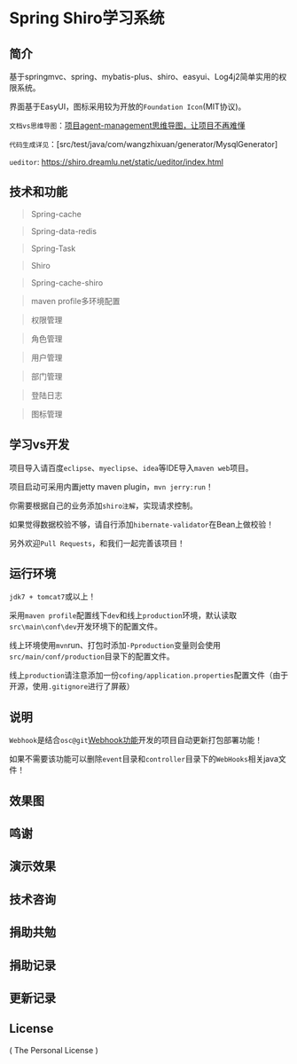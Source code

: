 # Spring Shiro学习系统

## 简介
基于springmvc、spring、mybatis-plus、shiro、easyui、Log4j2简单实用的权限系统。

界面基于EasyUI，图标采用较为开放的`Foundation Icon`(MIT协议)。

`文档vs思维导图`：[项目agent-management思维导图，让项目不再难懂]()

`代码生成详见`：[src/test/java/com/wangzhixuan/generator/MysqlGenerator]

`ueditor`: https://shiro.dreamlu.net/static/ueditor/index.html

## 技术和功能
> Spring-cache

> Spring-data-redis

> Spring-Task

> Shiro

> Spring-cache-shiro

> maven profile多环境配置

> 权限管理

> 角色管理

> 用户管理

> 部门管理

> 登陆日志

> 图标管理

## 学习vs开发
项目导入请百度`eclipse`、`myeclipse`、`idea`等IDE导入`maven web`项目。

项目启动可采用内置jetty maven plugin，`mvn jerry:run`！

你需要根据自己的业务添加`shiro注解`，实现请求控制。

如果觉得数据校验不够，请自行添加`hibernate-validator`在Bean上做校验！

另外欢迎`Pull Requests`，和我们一起完善该项目！

## 运行环境
`jdk7 + tomcat7`或以上！

采用`maven profile`配置线下`dev`和线上`production`环境，默认读取`src\main\conf\dev`开发环境下的配置文件。

线上环境使用`mvn`run、打包时添加`-Pproduction`变量则会使用`src/main/conf/production`目录下的配置文件。

线上`production`请注意添加一份`cofing/application.properties`配置文件（由于开源，使用`.gitignore`进行了屏蔽）

## 说明
`Webhook`是结合`osc@git`[Webhook功能](http://git.mydoc.io/?t=83172)开发的项目自动更新打包部署功能！

如果不需要该功能可以删除`event`目录和`controller`目录下的`WebHooks`相关java文件！

## 效果图

## 鸣谢
 

## 演示效果
 

## 技术咨询
 

## 捐助共勉
 

## 捐助记录
 

## 更新记录

## License
( The Personal License )